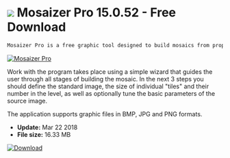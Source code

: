 # ![](https://cdn.softexe.net/static/icon/4/mosaizer-pro-10513.png) Mosaizer Pro 15.0.52 - Free Download

```sh
Mosaizer Pro is a free graphic tool designed to build mosaics from properly selected and arranged photos. The program is based on sophisticated and fast algorithms, giving the possibility of effectively mounting the indicated image from a set of many appropriately reduced images.
```
[![Mosaizer Pro](https://gallery.dpcdn.pl/imgc/Tools/24072/g_-_420x350_1.5_-_x20130914183704_0.png)](https://softexe.net/win/multimedia/graphics-design/mosaizer-pro:pRepc.html)

Work with the program takes place using a simple wizard that guides the user through all stages of building the mosaic. In the next 3 steps you should define the standard image, the size of individual "tiles" and their number in the level, as well as optionally tune the basic parameters of the source image.
 
 The application supports graphic files in BMP, JPG and PNG formats.


- **Update:** Mar 22 2018
- **File size:** 16.33 MB

[![Download](https://cdn.softexe.net/static/img/download.png)](https://softexe.net/win/multimedia/graphics-design/mosaizer-pro:pRepc.html)

